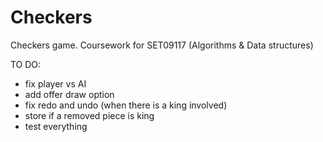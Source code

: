 # Checkers
Checkers game. Coursework for SET09117 (Algorithms &amp; Data structures)

TO DO:

- fix player vs AI
- add offer draw option
- fix redo and undo (when there is a king involved) 
- store if a removed piece is king
- test everything